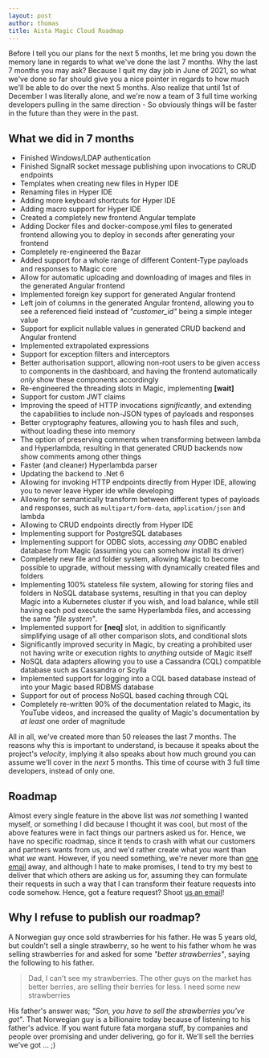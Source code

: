 ```yaml
---
layout: post
author: thomas
title: Aista Magic Cloud Roadmap
---
```


Before I tell you our plans for the next 5 months, let me bring you down the memory lane in regards to what we've done
the last 7 months. Why the last 7 months you may ask? Because I quit my day job in June of 2021, so what we've done so
far should give you a nice pointer in regards to how much we'll be able to do over the next 5 months. Also realize that
until 1st of December I was literally alone, and we're now a team of 3 full time working developers pulling in the same
direction - So obviously things will be faster in the future than they were in the past.

## What we did in 7 months

* Finished Windows/LDAP authentication
* Finished SignalR socket message publishing upon invocations to CRUD endpoints
* Templates when creating new files in Hyper IDE
* Renaming files in Hyper IDE
* Adding more keyboard shortcuts for Hyper IDE
* Adding macro support for Hyper IDE
* Created a completely new frontend Angular template
* Adding Docker files and docker-compose.yml files to generated frontend  allowing you to deploy in seconds after generating your frontend
* Completely re-engineered the Bazar
* Added support for a whole range of different Content-Type payloads and responses to Magic core
* Allow for automatic uploading and downloading of images and files in the generated Angular frontend
* Implemented foreign key support for generated Angular frontend
* Left join of columns in the generated Angular frontend, allowing you to see a referenced field instead of _"customer_id"_ being a simple integer value
* Support for explicit nullable values in generated CRUD backend and Angular frontend
* Implemented extrapolated expressions
* Support for exception filters and interceptors
* Better authorisation support, allowing non-root users to be given access to components in the dashboard, and having the frontend automatically _only_ show these components accordingly
* Re-engineered the threading slots in Magic, implementing **[wait]**
* Support for custom JWT claims
* Improving the speed of HTTP invocations *significantly*, and extending the capabilities to include non-JSON types of payloads and responses
* Better cryptography features, allowing you to hash files and such, without loading these into memory
* The option of preserving comments when transforming between lambda and Hyperlambda, resulting in that generated CRUD backends now show comments among other things
* Faster (and cleaner) Hyperlambda parser
* Updating the backend to .Net 6
* Allowing for invoking HTTP endpoints directly from Hyper IDE, allowing you to never leave Hyper ide while developing
* Allowing for semantically transform between different types of payloads and responses, such as `multipart/form-data`, `application/json` and lambda
* Allowing to CRUD endpoints directly from Hyper IDE
* Implementing support for PostgreSQL databases
* Implementing support for ODBC slots, accessing _any_ ODBC enabled database from Magic (assuming you can somehow install its driver)
* Completely new file and folder system, allowing Magic to become possible to upgrade, without messing with dynamically created files and folders
* Implementing 100% stateless file system, allowing for storing files and folders in NoSQL database systems, resulting in that you can deploy Magic into a Kubernetes cluster if you wish, and load balance, while still having each pod execute the same Hyperlambda files, and accessing the same _"file system"_.
* Implemented support for **[neq]** slot, in addition to significantly simplifying usage of all other comparison slots, and conditional slots
* Significantly improved security in Magic, by creating a prohibited user not having write or execution rights to _anything_ outside of Magic itself
* NoSQL data adapters allowing you to use a Cassandra (CQL) compatible database such as Cassandra or Scylla
* Implemented support for logging into a CQL based database instead of into your Magic based RDBMS database
* Support for out of process NoSQL based caching through CQL
* Completely re-written 90% of the documentation related to Magic, its YouTube videos, and increased the quality of Magic's documentation by _at least_ one order of magnitude

All in all, we've created more than 50 releases the last 7 months. The reasons why this is important to understand,
is because it speaks about the project's _velocity_, implying it also speaks about how much ground you can assume we'll cover in the _next_ 5 months. This time of course with 3 full time developers, instead of only one.

## Roadmap

Almost every single feature in the above list was _not_ something I wanted myself, or something I did because I thought it was
cool, but most of the above features were in fact things our partners asked us for. Hence, we have no specific roadmap, since
it tends to crash with what our customers and partners wants from us, and we'd rather create what _you_ want than what
_we_ want. However, if you need something, we're never more than [one email](mailto:th@aista.com) away, and although I
hate to make promises, I tend to try my best to deliver that which others are asking us for, assuming they can formulate
their requests in such a way that I can transform their feature requests into code somehow. Hence, got a feature request?
Shoot [us an email](mailto:th@aista.com)!

## Why I refuse to publish our roadmap?

A Norwegian guy once sold strawberries for his father. He was 5 years old, but couldn't sell a single strawberry, so
he went to his father whom he was selling strawberries for and asked for some _"better strawberries"_, saying the following
to his father.

> Dad, I can't see my strawberries. The other guys on the market has better berries, are selling their berries for less. I need some new strawberries

His father's answer was; _"Son, you have to sell the strawberries you've got"_. That Norwegian guy is a billionaire today 
because of listening to his father's advice. If you want future fata morgana stuff, by companies and people over promising
and under delivering, go for it. We'll sell the berries we've got ... ;)
